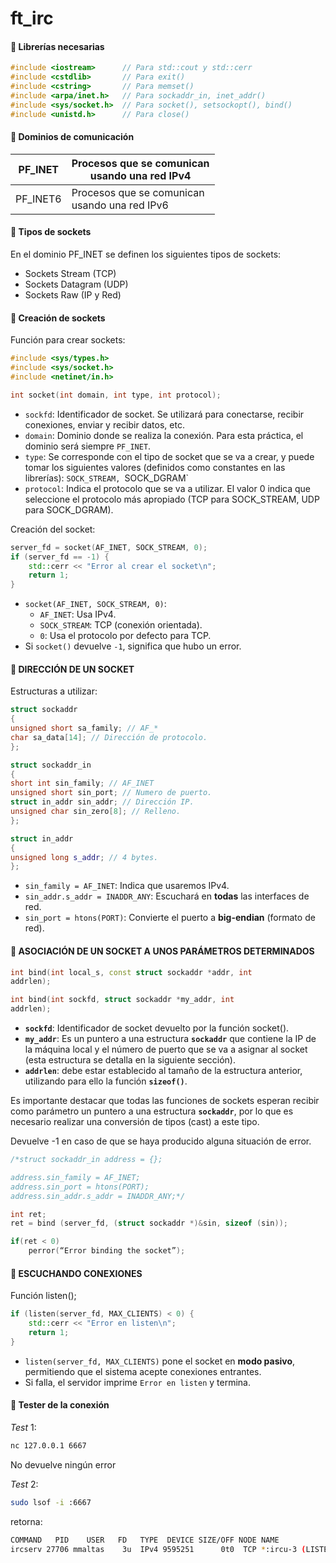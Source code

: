 # ft_irc

#### **📌 Librerías necesarias**
```c++
#include <iostream>      // Para std::cout y std::cerr
#include <cstdlib>       // Para exit()
#include <cstring>       // Para memset()
#include <arpa/inet.h>   // Para sockaddr_in, inet_addr()
#include <sys/socket.h>  // Para socket(), setsockopt(), bind()
#include <unistd.h>      // Para close()
```

#### 📌 Dominios de comunicación

| PF_INET  | Procesos que se comunican<br>usando una red IPv4 |
| -------- | ------------------------------------------------ |
| PF_INET6 | Procesos que se comunican<br>usando una red IPv6 |
#### 📌 Tipos de sockets

En el dominio PF_INET se definen los siguientes tipos de sockets:
- Sockets Stream (TCP)
- Sockets Datagram (UDP)
- Sockets Raw (IP y Red)

#### 📌 Creación de sockets
Función para crear sockets:
```c++
#include <sys/types.h>
#include <sys/socket.h>
#include <netinet/in.h>

int socket(int domain, int type, int protocol);
```
- `sockfd`: Identificador de socket. Se utilizará para conectarse, recibir
conexiones, enviar y recibir datos, etc.
- `domain`: Dominio donde se realiza la conexión. Para esta práctica, el dominio
será siempre `PF_INET`.
- `type`: Se corresponde con el tipo de socket que se va a crear, y puede tomar los
siguientes valores (definidos como constantes en las librerías): `SOCK_STREAM,
`SOCK_DGRAM`
- `protocol`: Indica el protocolo que se va a utilizar. El valor 0 indica que
seleccione el protocolo más apropiado (TCP para SOCK_STREAM, UDP para
SOCK_DGRAM).

Creación del socket:
```c++
server_fd = socket(AF_INET, SOCK_STREAM, 0);
if (server_fd == -1) {
    std::cerr << "Error al crear el socket\n";
    return 1;
}
```

- `socket(AF_INET, SOCK_STREAM, 0)`:
    - `AF_INET`: Usa IPv4.
    - `SOCK_STREAM`: TCP (conexión orientada).
    - `0`: Usa el protocolo por defecto para TCP.
- Si `socket()` devuelve `-1`, significa que hubo un error.

#### 📌 DIRECCIÓN DE UN SOCKET

Estructuras a utilizar:
```c++
struct sockaddr
{
unsigned short sa_family; // AF_*
char sa_data[14]; // Dirección de protocolo.
};

struct sockaddr_in
{
short int sin_family; // AF_INET
unsigned short sin_port; // Numero de puerto.
struct in_addr sin_addr; // Dirección IP.
unsigned char sin_zero[8]; // Relleno.
};

struct in_addr
{
unsigned long s_addr; // 4 bytes.
};
```

- `sin_family = AF_INET`: Indica que usaremos IPv4.
- `sin_addr.s_addr = INADDR_ANY`: Escuchará en **todas** las interfaces de red.
- `sin_port = htons(PORT)`: Convierte el puerto a **big-endian** (formato de red).


#### 📌 ASOCIACIÓN DE UN SOCKET A UNOS PARÁMETROS DETERMINADOS

```c++
int bind(int local_s, const struct sockaddr *addr, int
addrlen);

int bind(int sockfd, struct sockaddr *my_addr, int
addrlen);
```
- **`sockfd`**: Identificador de socket devuelto por la función socket().
- **`my_addr`**: Es un puntero a una estructura **`sockaddr`** que contiene la IP de la
máquina local y el número de puerto que se va a asignar al socket (esta
estructura se detalla en la siguiente sección).
- **`addrlen`**: debe estar establecido al tamaño de la estructura anterior, utilizando
para ello la función **`sizeof()`**.

Es importante destacar que todas las funciones de sockets esperan recibir como
parámetro un puntero a una estructura **`sockaddr`**, por lo que es necesario realizar una
conversión de tipos (cast) a este tipo.

Devuelve -1 en caso de que se haya producido alguna situación de error.

```c++
/*struct sockaddr_in address = {};

address.sin_family = AF_INET;
address.sin_port = htons(PORT);
address.sin_addr.s_addr = INADDR_ANY;*/

int ret;
ret = bind (server_fd, (struct sockaddr *)&sin, sizeof (sin));

if(ret < 0)
	perror(“Error binding the socket”);
```

#### 📌 ESCUCHANDO CONEXIONES

Función listen();
```c++
if (listen(server_fd, MAX_CLIENTS) < 0) {
    std::cerr << "Error en listen\n";
    return 1;
}
```

- `listen(server_fd, MAX_CLIENTS)` pone el socket en **modo pasivo**, permitiendo que el sistema acepte conexiones entrantes.
- Si falla, el servidor imprime `Error en listen` y termina.

#### 📝 Tester de la conexión

*Test* 1:
```bash
nc 127.0.0.1 6667
```
No devuelve ningún error

*Test* 2:
```bash
sudo lsof -i :6667
```
retorna:
```bash
COMMAND   PID    USER   FD   TYPE  DEVICE SIZE/OFF NODE NAME  
ircserv 27706 mmaltas    3u  IPv4 9595251      0t0  TCP *:ircu-3 (LISTEN)
```


